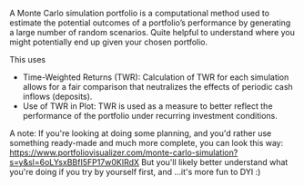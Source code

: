 A Monte Carlo simulation portfolio is a computational method used to estimate the potential outcomes of a portfolio’s performance by generating a large number of random scenarios.
Quite helpful to understand where you might potentially end up given your chosen portfolio.

This uses
* Time-Weighted Returns (TWR): Calculation of TWR for each simulation allows for a fair comparison that neutralizes the effects of periodic cash inflows (deposits).
* Use of TWR in Plot: TWR is used as a measure to better reflect the performance of the portfolio under recurring investment conditions.

A note: 
If you're looking at doing some planning, and you'd rather use something ready-made and much more complete, you can look this way: https://www.portfoliovisualizer.com/monte-carlo-simulation?s=y&sl=6oLYsxBBfI5FP17w0KIRdX
But you'll likely better understand what you're doing if you try by yourself first, and ...it's more fun to DYI :) 
